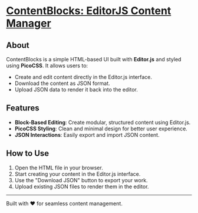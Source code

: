 # [ContentBlocks: EditorJS Content Manager](https://abhiigatty.com/projects/contentblocks/editor.html)

## About
ContentBlocks is a simple HTML-based UI built with **Editor.js** and styled using **PicoCSS**. It allows users to:
- Create and edit content directly in the Editor.js interface.
- Download the content as JSON format.
- Upload JSON data to render it back into the editor.

## Features
- **Block-Based Editing**: Create modular, structured content using Editor.js.
- **PicoCSS Styling**: Clean and minimal design for better user experience.
- **JSON Interactions**: Easily export and import JSON content.

## How to Use
1. Open the HTML file in your browser.
2. Start creating your content in the Editor.js interface.
3. Use the "Download JSON" button to export your work.
4. Upload existing JSON files to render them in the editor.

---

Built with ❤️ for seamless content management.
